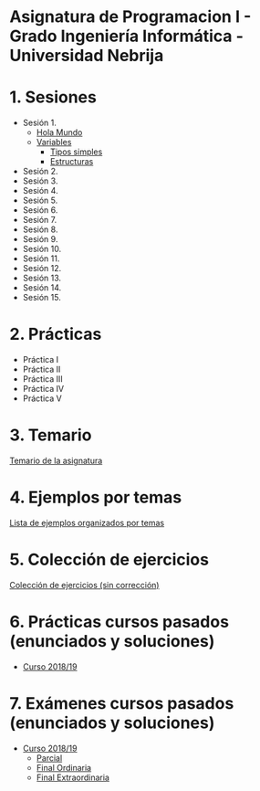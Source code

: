 # Asignatura de Programacion I - Grado Ingeniería Informática - Universidad Nebrija

# 1. Sesiones

- Sesión 1.
  - [Hola Mundo](./temario/holamundo/README.md)
  - [Variables](./temario/variables/README.md)
    - [Tipos simples](./temario/variables/tipossimples.md)
    - [Estructuras](./temario/variables/estructuras.md)
- Sesión 2.
- Sesión 3.
- Sesión 4.
- Sesión 5.
- Sesión 6.
- Sesión 7.
- Sesión 8.
- Sesión 9.
- Sesión 10.
- Sesión 11.
- Sesión 12.
- Sesión 13.
- Sesión 14.
- Sesión 15.

# 2. Prácticas

- Práctica I
- Práctica II
- Práctica III
- Práctica IV
- Práctica V

# 3. Temario

[Temario de la asignatura](./TEMARIO.md)

# 4. Ejemplos por temas

[Lista de ejemplos organizados por temas](./EJEMPLOS.md)

# 5. Colección de ejercicios

[Colección de ejercicios (sin corrección)](./EJERCICIOS.md)

# 6. Prácticas cursos pasados (enunciados y soluciones)

- [Curso 2018/19](https://github.com/Nebrija-Programacion/Programacion-I/tree/master/practicas/1819)

# 7. Exámenes cursos pasados (enunciados y soluciones)

- [Curso 2018/19](https://github.com/Nebrija-Programacion/Programacion-I/tree/master/examenes/1819)
  - [Parcial](https://github.com/Nebrija-Programacion/Programacion-I/tree/master/examenes/1819/Parcial1)
  - [Final Ordinaria](https://github.com/Nebrija-Programacion/Programacion-I/tree/master/examenes/1819/ordinaria)
  - [Final Extraordinaria](https://github.com/Nebrija-Programacion/Programacion-I/tree/master/examenes/1819/extraordinaria)
